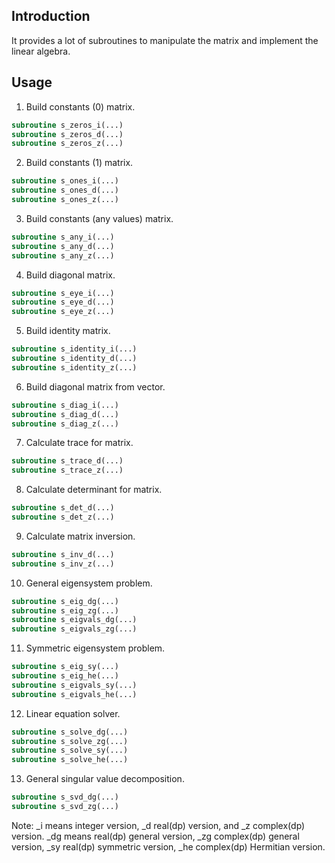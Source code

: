 ## Introduction

It provides a lot of subroutines to manipulate the matrix and implement the linear algebra.

## Usage

1. Build constants (0) matrix.

```fortran
subroutine s_zeros_i(...)
subroutine s_zeros_d(...)
subroutine s_zeros_z(...)
```

2. Build constants (1) matrix.

```fortran
subroutine s_ones_i(...)
subroutine s_ones_d(...)
subroutine s_ones_z(...)
```

3. Build constants (any values) matrix.

```fortran
subroutine s_any_i(...)
subroutine s_any_d(...)
subroutine s_any_z(...)
```

4. Build diagonal matrix.

```fortran
subroutine s_eye_i(...)
subroutine s_eye_d(...)
subroutine s_eye_z(...)
```

5. Build identity matrix.

```fortran
subroutine s_identity_i(...)
subroutine s_identity_d(...)
subroutine s_identity_z(...)
```

6. Build diagonal matrix from vector.

```fortran
subroutine s_diag_i(...)
subroutine s_diag_d(...)
subroutine s_diag_z(...)
```

7. Calculate trace for matrix.

```fortran
subroutine s_trace_d(...)
subroutine s_trace_z(...)
```

8. Calculate determinant for matrix.

```fortran
subroutine s_det_d(...)
subroutine s_det_z(...)
```

9. Calculate matrix inversion.

```fortran
subroutine s_inv_d(...)
subroutine s_inv_z(...)
```

10. General eigensystem problem.

```fortran
subroutine s_eig_dg(...)
subroutine s_eig_zg(...)
subroutine s_eigvals_dg(...)
subroutine s_eigvals_zg(...)
```

11. Symmetric eigensystem problem.

```fortran
subroutine s_eig_sy(...)
subroutine s_eig_he(...)
subroutine s_eigvals_sy(...)
subroutine s_eigvals_he(...)
```

12. Linear equation solver.

```fortran
subroutine s_solve_dg(...)
subroutine s_solve_zg(...)
subroutine s_solve_sy(...)
subroutine s_solve_he(...)
```

13. General singular value decomposition.

```fortran
subroutine s_svd_dg(...)
subroutine s_svd_zg(...)
```

Note: _i means integer version, _d real(dp) version, and _z complex(dp) version. _dg means real(dp) general version, _zg complex(dp) general version, _sy real(dp) symmetric version, _he complex(dp) Hermitian version.
